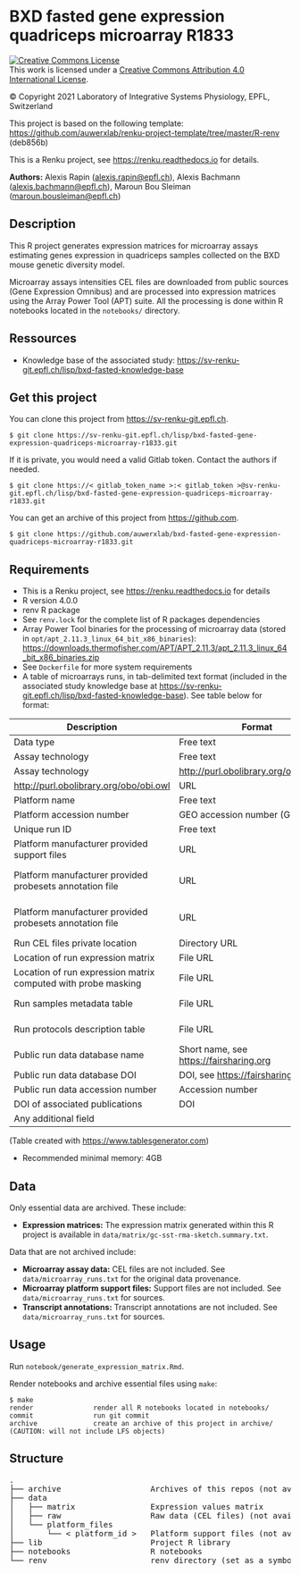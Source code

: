 # BXD fasted gene expression quadriceps microarray R1833

<a rel="license" href="http://creativecommons.org/licenses/by/4.0/"><img alt="Creative Commons License" style="border-width:0" src="https://i.creativecommons.org/l/by/4.0/88x31.png" /></a><br />This work is licensed under a <a rel="license" href="http://creativecommons.org/licenses/by/4.0/">Creative Commons Attribution 4.0 International License</a>.

© Copyright 2021 Laboratory of Integrative Systems Physiology, EPFL, Switzerland

This project is based on the following template: https://github.com/auwerxlab/renku-project-template/tree/master/R-renv (deb856b)

This is a Renku project, see https://renku.readthedocs.io for details.

**Authors:** Alexis Rapin (alexis.rapin@epfl.ch), Alexis Bachmann (alexis.bachmann@epfl.ch), Maroun Bou Sleiman (maroun.bousleiman@epfl.ch)

## Description

This R project generates expression matrices for microarray assays estimating genes expression in quadriceps samples collected on the BXD mouse genetic diversity model.

Microarray assays intensities CEL files are downloaded from public sources (Gene Expression Omnibus) and are processed into expression matrices using the Array Power Tool (APT) suite. All the processing is done within R notebooks located in the ``notebooks/`` directory.

## Ressources

- Knowledge base of the associated study: https://sv-renku-git.epfl.ch/lisp/bxd-fasted-knowledge-base

## Get this project

You can clone this project from https://sv-renku-git.epfl.ch.
```
$ git clone https://sv-renku-git.epfl.ch/lisp/bxd-fasted-gene-expression-quadriceps-microarray-r1833.git
```

If it is private, you would need a valid Gitlab token. Contact the authors if needed.
```
$ git clone https://< gitlab_token_name >:< gitlab_token >@sv-renku-git.epfl.ch/lisp/bxd-fasted-gene-expression-quadriceps-microarray-r1833.git
```

You can get an archive of this project from https://github.com.
```
$ git clone https://github.com/auwerxlab/bxd-fasted-gene-expression-quadriceps-microarray-r1833.git
```

## Requirements

- This is a Renku project, see https://renku.readthedocs.io for details
- R version 4.0.0
- renv R package
- See ``renv.lock`` for the complete list of R packages dependencies
- Array Power Tool binaries for the processing of microarray data (stored in ``opt/apt_2.11.3_linux_64_bit_x86_binaries``): https://downloads.thermofisher.com/APT/APT_2.11.3/apt_2.11.3_linux_64_bit_x86_binaries.zip
- See ``Dockerfile`` for more system requirements
- A table of microarrays runs, in tab-delimited text format (included in the associated study knowledge base at https://sv-renku-git.epfl.ch/lisp/bxd-fasted-knowledge-base).
See table below for format:

| Description                                                   | Format                                  | Example                                                                                                        | Requirement |
|---------------------------------------------------------------|-----------------------------------------|----------------------------------------------------------------------------------------------------------------|-------------|
| Data type                                                     | Free text                               | Gene expression                                                                                                | Optional    |
| Assay technology                                              | Free text                               | microarray                                                                                                     | Optional    |
| Assay technology                                              | http://purl.obolibrary.org/obo/obi.owl  | microarray                                                                                                     | Desired     |
| http://purl.obolibrary.org/obo/obi.owl                        | URL                                     | http://purl.obolibrary.org/obo/OBI_0400147                                                                     | Optional    |
| Platform name                                                 | Free text                               | Affymetrix Mouse Gene 1.0 ST Array                                                                             | Required    |
| Platform accession number                                     | GEO accession number (GPLxxxx)          | GPL6246                                                                                                        | Required    |
| Unique run ID                                                 | Free text                               | R1234                                                                                                          | Required    |
| Platform manufacturer provided support files                  | URL                                     | http://media.affymetrix.com/analysis/downloads/lf/wt/                                                          | Required    |
| Platform manufacturer provided probesets annotation file      | URL                                     | https://sec-assets.thermofisher.com/TFS-Assets/LSG/Support-Files/MoGene-1_0-st-v1-na36-mm10-transcript-csv.zip | Optional    |
| Platform manufacturer provided probesets annotation file      | URL                                     | https://sec-assets.thermofisher.com/TFS-Assets/LSG/Support-Files/MoGene-1_0-st-v1-na36-mm10-probeset-csv.zip   | Optional    |
| Run CEL files private location                                | Directory URL                           | https://< server_name >:< path/to/run/data >/                                                                  | Optional    |
| Location of run expression matrix                             | File URL                                | https://< server_name >:< path/to/run/data >/                                                                  | Optional    |
| Location of run expression matrix computed with probe masking | File URL                                | https://< server_name >:< path/to/run/data >/                                                                  | Optional    |
| Run samples metadata table                                    | File URL                                | https://< server_name >:< path/to/run/metadata_file.txt >                                                      | Required    |
| Run protocols description table                               | File URL                                | https://< server_name >:< path/to/run/metadata_file.txt >                                                      | Desired     |
| Public run data database name                                 | Short name, see https://fairsharing.org | GEO                                                                                                            | Desired     |
| Public run data database DOI                                  | DOI, see https://fairsharing.org        | 10.25504/FAIRsharing.5hc8vt                                                                                    | Desired     |
| Public run data accession number                              | Accession number                        | GSE60149                                                                                                       | Required    |
| DOI of associated publications                                | DOI                                     | 10.1126/science.aad0189                                                                                        | Desired     |
| Any additional field                                          |                                         |                                                                                                                | Optional    |

(Table created with https://www.tablesgenerator.com)

- Recommended minimal memory: 4GB

## Data

Only essential data are archived. These include:

- **Expression matrices:** The expression matrix generated within this R project is available in ``data/matrix/gc-sst-rma-sketch.summary.txt``.

Data that are not archived include:

- **Microarray assay data:** CEL files are not included. See ``data/microarray_runs.txt`` for the original data provenance.
- **Microarray platform support files:** Support files are not included. See ``data/microarray_runs.txt`` for sources.
- **Transcript annotations:** Transcript annotations are not included. See ``data/microarray_runs.txt`` for sources.

## Usage

Run ``notebook/generate_expression_matrix.Rmd``.

Render notebooks and archive essential files using ``make``:

```
$ make
render               render all R notebooks located in notebooks/
commit               run git commit
archive              create an archive of this project in archive/ (CAUTION: will not include LFS objects)
```

## Structure

<pre>
.
├── archive                   Archives of this repos (not available in an archive)
├── data                      
│   ├── matrix                Expression values matrix
│   ├── raw                   Raw data (CEL files) (not available in an archive)
│   └── platform_files        
│       └── < platform_id >   Platform support files (not available in an archive)
├── lib                       Project R library
├── notebooks                 R notebooks
└── renv                      renv directory (set as a symbolic link in renku projects, not available in an archive)
</pre>


